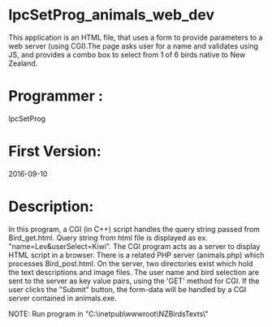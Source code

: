 # lpcSetProg_animals_web_dev
 This application is an HTML file, that uses a form to provide parameters to 
 a web server (using CGI).The page asks user for a name and validates using JS, 
 and provides a combo box to select from 1 of 6 birds native to New Zealand. 


# Programmer : 
lpcSetProg
# First Version: 
2016-09-10

# Description:
 
In this program, a CGI (in C++) script handles the query string passed from Bird_get.html. Query string from html file is 
displayed as ex. "name=Lev&userSelect=Kiwi". The CGI program acts as a server to display HTML script in a 
browser. There is a related PHP server (animals.php) which processes Bird_post.html. On the server, two 
directories exist which hold the text descriptions and image files. The user name and bird selection are 
sent to the server as key value pairs, using the 'GET' method for CGI. If the user clicks the "Submit" button, the
form-data will be handled by a CGI server contained in animals.exe.
 
NOTE: Run program in "C:\\inetpub\\wwwroot\\NZBirdsTexts\\"

